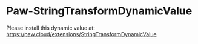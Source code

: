 # Paw-StringTransformDynamicValue

Please install this dynamic value at:
https://paw.cloud/extensions/StringTransformDynamicValue
